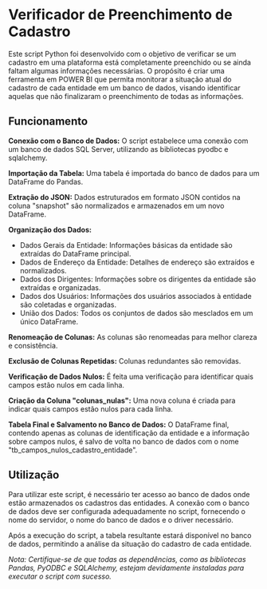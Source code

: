 # Verificador de Preenchimento de Cadastro
Este script Python foi desenvolvido com o objetivo de verificar se um cadastro em uma plataforma está completamente preenchido ou se ainda faltam algumas informações necessárias. O propósito é criar uma ferramenta em POWER BI que permita monitorar a situação atual do cadastro de cada entidade em um banco de dados, visando identificar aquelas que não finalizaram o preenchimento de todas as informações.

## Funcionamento
**Conexão com o Banco de Dados:** O script estabelece uma conexão com um banco de dados SQL Server, utilizando as bibliotecas pyodbc e sqlalchemy.

**Importação da Tabela:** Uma tabela é importada do banco de dados para um DataFrame do Pandas.

**Extração do JSON:** Dados estruturados em formato JSON contidos na coluna "snapshot" são normalizados e armazenados em um novo DataFrame.

**Organização dos Dados:**

- Dados Gerais da Entidade: Informações básicas da entidade são extraídas do DataFrame principal.
- Dados de Endereço da Entidade: Detalhes de endereço são extraídos e normalizados.
- Dados dos Dirigentes: Informações sobre os dirigentes da entidade são extraídas e organizadas.
- Dados dos Usuários: Informações dos usuários associados à entidade são coletadas e organizadas.
- União dos Dados: Todos os conjuntos de dados são mesclados em um único DataFrame.

**Renomeação de Colunas:** As colunas são renomeadas para melhor clareza e consistência.

**Exclusão de Colunas Repetidas:** Colunas redundantes são removidas.

**Verificação de Dados Nulos:** É feita uma verificação para identificar quais campos estão nulos em cada linha.

**Criação da Coluna "colunas_nulas":** Uma nova coluna é criada para indicar quais campos estão nulos para cada linha.

**Tabela Final e Salvamento no Banco de Dados:** O DataFrame final, contendo apenas as colunas de identificação da entidade e a informação sobre campos nulos, é salvo de volta no banco de dados com o nome "tb_campos_nulos_cadastro_entidade".

## Utilização
Para utilizar este script, é necessário ter acesso ao banco de dados onde estão armazenados os cadastros das entidades. A conexão com o banco de dados deve ser configurada adequadamente no script, fornecendo o nome do servidor, o nome do banco de dados e o driver necessário.

Após a execução do script, a tabela resultante estará disponível no banco de dados, permitindo a análise da situação do cadastro de cada entidade.

*Nota: Certifique-se de que todas as dependências, como as bibliotecas Pandas, PyODBC e SQLAlchemy, estejam devidamente instaladas para executar o script com sucesso.*
